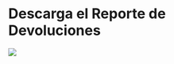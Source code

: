 # Descarga el Reporte de Devoluciones  
  

<img src="https://josemaestreb.github.io/docs.bil_v2/_asset/03-%20Reportes/024_reporte_devoluciones_completo.png" />